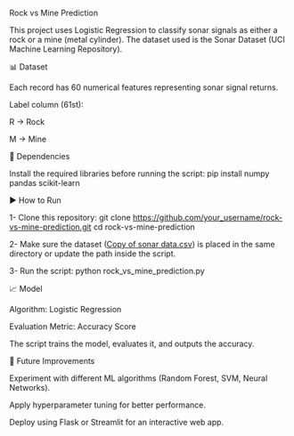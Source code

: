 Rock vs Mine Prediction

This project uses Logistic Regression to classify sonar signals as either a rock or a mine (metal cylinder). The dataset used is the Sonar Dataset (UCI Machine Learning Repository).

📊 Dataset

Each record has 60 numerical features representing sonar signal returns.

Label column (61st):

R → Rock

M → Mine

🔧 Dependencies

Install the required libraries before running the script:
pip install numpy pandas scikit-learn

▶️ How to Run

1- Clone this repository:
git clone https://github.com/your_username/rock-vs-mine-prediction.git
cd rock-vs-mine-prediction

2- Make sure the dataset ([Copy of sonar data.csv](https://drive.google.com/file/d/1pQxtljlNVh0DHYg-Ye7dtpDTlFceHVfa/view)) is placed in the same directory or update the path inside the script.

3- Run the script:
python rock_vs_mine_prediction.py

📈 Model

Algorithm: Logistic Regression

Evaluation Metric: Accuracy Score

The script trains the model, evaluates it, and outputs the accuracy.

🚀 Future Improvements

Experiment with different ML algorithms (Random Forest, SVM, Neural Networks).

Apply hyperparameter tuning for better performance.

Deploy using Flask or Streamlit for an interactive web app.
